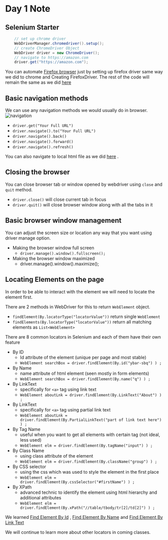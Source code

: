 # Day 1 Note 

## Selenium Starter 
```java
    // set up chrome driver
    WebDriverManager.chromedriver().setup();
    // create ChromeDriver Object
    WebDriver driver = new ChromeDriver();
    // navigate to https://amazon.com
    driver.get("https://amazon.com");
```
You can automate [Firefox browser](https://www.mozilla.org/en-US/firefox/new/) just by setting up firefox driver same way we did to chrome and Creating FirefoxDriver.
The rest of the code will remain the same as we did [here](BasicNavigation_FireFox.java)


## Basic navigation methods 
We can use any navigation methods we would usually do in browser.
![navigation](https://user-images.githubusercontent.com/59104509/131442482-dc11ccd4-c713-45dd-aca5-1510312d0ca9.png)

- `driver.get("Your Full URL")`
- `driver.navigate().to("Your Full URL")`
- `driver.navigate().back()`
- `driver.navigate().forward()`
- `driver.navigate().refresh()`

You can also navigate to local html file as we did [here](BasicNavigation_LocalHTML_FIle.java) . 

## Closing the browser
You can close browser tab or window opened by webdriver using `close` and `quit` method.
- `driver.close()` will close current tab in focus
- `driver.quit()` will close browser window along with all the tabs in it

## Basic browser window management 
You can adjust the screen size or location any way that you want using driver manage option. 
- Making the browser window full screen 
  - `driver.manage().window().fullscreen();`
- Making the browser window maximized
  -  driver.manage().window().maximize();

## Locating Elements on the page 
In order to be able to interact with the element we will need to locate the element first. 

There are 2 methods in WebDriver for this to return `WebElement` object. 
- `findElement(By.locatorType("locatorValue"))` return single `WebElement`
- `findElements(By.locatorType("locatorValue"))` return all matching elements as `List<WebElement>`

There are 8 common locators in Selenium and each of them have their own feature
- By ID 
  - Id attribute of the element (unique per page and most stable)
  - `WebElement searchBox = driver.findElement(By.id("ybar-sbq") ) ;`
- By Name 
  - name attribute of html element (seen mostly in form elements)
  - `WebElement searchBox = driver.findElement(By.name("q") ) ;`
- By LinkText
  - specifically for `<a>` tag using link text
  - `WebElement aboutLnk = driver.findElement(By.LinkText("About") ) ;`
- By LinkText
  - specifically for `<a>` tag using partial link text
  - `WebElement aboutLnk = driver.findElement(By.PartialLinkText("part of link text here") ) ;`
- By Tag Name
  - useful when you want to get all elements with certain tag (not ideal, less used)
  - `WebElement elm = driver.findElement(By.tagName("input") ) ;`
- By Class Name
  - using class attribute of the element
  - `WebElement elm = driver.findElement(By.className("group") ) ;`
- By CSS selector
  - using the css which was used to style the element in the first place
  - `WebElement elm = driver.findElement(By.cssSelector("#firstName") ) ;`
- By XPath 
  - advanced technic to identify the element using html hierarchy and additional attributes
  - `WebElement elm = driver.findElement(By.xPath("//table/tbody/tr[2]/td[2]") ) ;`


We learned [Find Element By Id](FindElementById.java) , [Find Element By Name](FindElementByName.java) and [Find Element By Link Text](FindElementByLinkText.java)

We will continue to learn more about other locators in coming classes. 